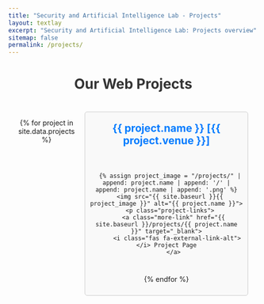 ```yaml
---
title: "Security and Artificial Intelligence Lab - Projects"
layout: textlay
excerpt: "Security and Artificial Intelligence Lab: Projects overview"
sitemap: false
permalink: /projects/
---
```



<div class="projects-list">
  <h1>Our Web Projects</h1>
  <div class="grid-container">

  {% for project in site.data.projects %}
    <div class="project-item">
      <!-- <h2 class="project-name">{{ project.name }}</h2> -->
      <h2 class="project-name">{{ project.name }} <span class="project-venue">[{{ project.venue }}]</span></h2> <!-- Venue added here -->

      {% assign project_image = "/projects/" | append: project.name | append: '/' | append: project.name | append: '.png' %}
      <img src="{{ site.baseurl }}{{ project_image }}" alt="{{ project.name }}">
      <p class="project-links">
        <a class="more-link" href="{{ site.baseurl }}/projects/{{ project.name }}" target="_blank">
          <i class="fas fa-external-link-alt"></i> Project Page
        </a>

        
        
        <a class="more-link" href="{{ project.github }}" target="_blank">
          <i class="fab fa-github"></i> Code
        </a>

        <a class="more-link" href="{{ project.url }}" target="_blank">
          <i class="fas fa-external-link-alt"></i> Paper
        </a>

        <a class="more-link" href="{{ project.github }}" target="_blank">
          <img alt="GitHub stars" class="github-stars" src="https://img.shields.io/github/stars/{{ project.github | replace: 'https://github.com/', '' }}?style=social">
        </a>
        
      </p>

    </div>
  {% endfor %}

  </div>
</div>




<style>
  .projects-list {
    max-width: 1200px;
    margin: 20px auto;
    text-align: center;
  }

  .projects-list h1 {
    color: #333;
  }

  .grid-container {
    display: grid;
    grid-template-columns: repeat(2, 1fr);
    gap: 20px;
    padding: 20px;
  }




  .project-item {
    border: 1px solid #ccc;
    border-radius: 5px;
    padding: 10px;
    background-color: #f9f9f9;
    text-align: center;
    height: 350px; /* Set your desired height */
    display: flex;
    flex-direction: column; /* Arrange items vertically */
    justify-content: flex-start; /* Align items at the top */
  }

  .project-item h2 {
    font-size: 1.5em;
    color: #007bff;
    margin-bottom: 10px; /* Space below the project name */
  }

  .project-item img {
    height: auto; /* Allow the height to adjust automatically */
    width: 100%; /* Set width to 100% to fill the container */
    max-height: 200px; /* Set a maximum height for the image */
    object-fit: contain; /* Maintain the aspect ratio while fitting the container */
    border-radius: 5px; /* Optional: for rounded corners */
  }

  .project-name, .project-venue {
    margin: 10px 0; /* Space around the project name and venue */
  }

  .project-item a {
    text-decoration: none;
    color: #007bff;
  }

  .project-item a:hover {
    text-decoration: underline;
  }

  .project-links {
    display: flex;
    justify-content: center; /* Center the links */
    align-items: center; /* Align items vertically */
  }

  .project-links a {
    margin: 0 10px; /* Adjusted value for better spacing */
  }

  .github-stars {
    width: 80px; /* Adjust this value to make the badge smaller */
    height: auto; /* Keep the aspect ratio */
  }





</style>
